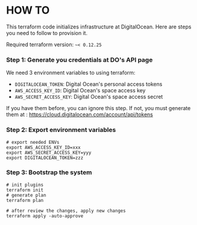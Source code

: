 # HOW TO

This terraform code initializes infrastructure at DigitalOcean. Here are steps
you need to follow to provision it.

Required terraform version: `~< 0.12.25`

### Step 1: Generate you credentials at DO's API page

We need 3 environment variables to using terraform:
- `DIGITALOCEAN_TOKEN`: Digital Ocean's personal access tokens
- `AWS_ACCESS_KEY_ID`: Digital Ocean's space access key
- `AWS_SECRET_ACCESS_KEY`: Digital Ocean's space access secret

If you have them before, you can ignore this step. If not, you must generate
them at : https://cloud.digitalocean.com/account/api/tokens

### Step 2: Export environment variables

```
# export needed ENVs
export AWS_ACCESS_KEY_ID=xxx
export AWS_SECRET_ACCESS_KEY=yyy
export DIGITALOCEAN_TOKEN=zzz
```
### Step 3: Bootstrap the system

```
# init plugins
terraform init
# generate plan
terraform plan

# after review the changes, apply new changes
terraform apply -auto-approve
```
